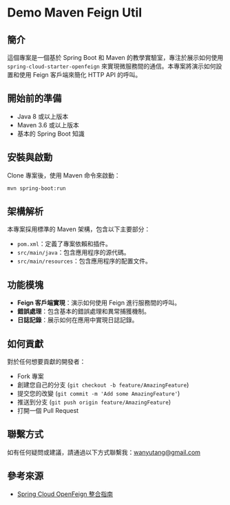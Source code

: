 # Demo Maven Feign Util

## 簡介
這個專案是一個基於 Spring Boot 和 Maven 的教學實驗室，專注於展示如何使用 `spring-cloud-starter-openfeign` 來實現微服務間的通信。本專案將演示如何設置和使用 Feign 客戶端來簡化 HTTP API 的呼叫。

## 開始前的準備
- Java 8 或以上版本
- Maven 3.6 或以上版本
- 基本的 Spring Boot 知識

## 安裝與啟動
Clone 專案後，使用 Maven 命令來啟動：
```bash
mvn spring-boot:run
```

## 架構解析
本專案採用標準的 Maven 架構，包含以下主要部分：
- `pom.xml`：定義了專案依賴和插件。
- `src/main/java`：包含應用程序的源代碼。
- `src/main/resources`：包含應用程序的配置文件。

## 功能模塊
- **Feign 客戶端實現**：演示如何使用 Feign 進行服務間的呼叫。
- **錯誤處理**：包含基本的錯誤處理和異常捕獲機制。
- **日誌記錄**：展示如何在應用中實現日誌記錄。

## 如何貢獻
對於任何想要貢獻的開發者：
- Fork 專案
- 創建您自己的分支 (`git checkout -b feature/AmazingFeature`)
- 提交您的改變 (`git commit -m 'Add some AmazingFeature'`)
- 推送到分支 (`git push origin feature/AmazingFeature`)
- 打開一個 Pull Request

## 聯繫方式
如有任何疑問或建議，請通過以下方式聯繫我：[wanyutang@gmail.com]()

## 參考來源
- [Spring Cloud OpenFeign 整合指南](https://gist.github.com/wanyutang/2747c64766d08a609837246559f3111b)